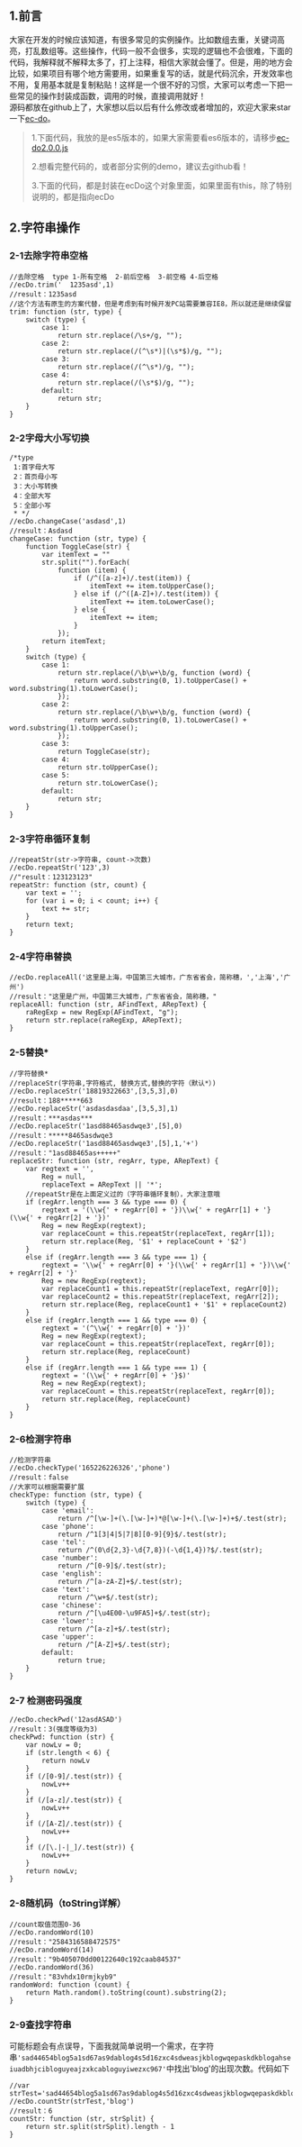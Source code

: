 ## 1.前言

大家在开发的时候应该知道，有很多常见的实例操作。比如数组去重，关键词高亮，打乱数组等。这些操作，代码一般不会很多，实现的逻辑也不会很难，下面的代码，我解释就不解释太多了，打上注释，相信大家就会懂了。但是，用的地方会比较，如果项目有哪个地方需要用，如果重复写的话，就是代码沉余，开发效率也不用，复用基本就是复制粘贴！这样是一个很不好的习惯，大家可以考虑一下把一些常见的操作封装成函数，调用的时候，直接调用就好！  
源码都放在github上了，大家想以后以后有什么修改或者增加的，欢迎大家来star一下[ec-do](https://link.juejin.im?target=https%3A%2F%2Fgithub.com%2FchenhuiYj%2Fec-do)。

> 1.下面代码，我放的是es5版本的，如果大家需要看es6版本的，请移步[ec-do2.0.0.js](https://link.juejin.im?target=https%3A%2F%2Fgithub.com%2FchenhuiYj%2Fec-do%2Fblob%2Fmaster%2Fsrc%2Fec-do-2.0.0.js)
>
> 2.想看完整代码的，或者部分实例的demo，建议去github看！
>
> 3.下面的代码，都是封装在ecDo这个对象里面，如果里面有this，除了特别说明的，都是指向ecDo

## 2.字符串操作

### 2-1去除字符串空格

```
//去除空格  type 1-所有空格  2-前后空格  3-前空格 4-后空格
//ecDo.trim('  1235asd',1)
//result：1235asd
//这个方法有原生的方案代替，但是考虑到有时候开发PC站需要兼容IE8，所以就还是继续保留
trim: function (str, type) {
    switch (type) {
        case 1:
            return str.replace(/\s+/g, "");
        case 2:
            return str.replace(/(^\s*)|(\s*$)/g, "");
        case 3:
            return str.replace(/(^\s*)/g, "");
        case 4:
            return str.replace(/(\s*$)/g, "");
        default:
            return str;
    }
}
```

### 2-2字母大小写切换

```
/*type
 1:首字母大写
 2：首页母小写
 3：大小写转换
 4：全部大写
 5：全部小写
 * */
//ecDo.changeCase('asdasd',1)
//result：Asdasd
changeCase: function (str, type) {
    function ToggleCase(str) {
        var itemText = ""
        str.split("").forEach(
            function (item) {
                if (/^([a-z]+)/.test(item)) {
                    itemText += item.toUpperCase();
                } else if (/^([A-Z]+)/.test(item)) {
                    itemText += item.toLowerCase();
                } else {
                    itemText += item;
                }
            });
        return itemText;
    }
    switch (type) {
        case 1:
            return str.replace(/\b\w+\b/g, function (word) {
                return word.substring(0, 1).toUpperCase() + word.substring(1).toLowerCase();
            });
        case 2:
            return str.replace(/\b\w+\b/g, function (word) {
                return word.substring(0, 1).toLowerCase() + word.substring(1).toUpperCase();
            });
        case 3:
            return ToggleCase(str);
        case 4:
            return str.toUpperCase();
        case 5:
            return str.toLowerCase();
        default:
            return str;
    }
}
```

### 2-3字符串循环复制

```
//repeatStr(str->字符串, count->次数)
//ecDo.repeatStr('123',3)
//"result：123123123"
repeatStr: function (str, count) {
    var text = '';
    for (var i = 0; i < count; i++) {
        text += str;
    }
    return text;
}
```

### 2-4字符串替换

```
//ecDo.replaceAll('这里是上海，中国第三大城市，广东省省会，简称穗，','上海','广州')
//result："这里是广州，中国第三大城市，广东省省会，简称穗，"
replaceAll: function (str, AFindText, ARepText) {
    raRegExp = new RegExp(AFindText, "g");
    return str.replace(raRegExp, ARepText);
}
```

### 2-5替换\*

```
//字符替换*
//replaceStr(字符串,字符格式, 替换方式,替换的字符（默认*）)
//ecDo.replaceStr('18819322663',[3,5,3],0)
//result：188*****663
//ecDo.replaceStr('asdasdasdaa',[3,5,3],1)
//result：***asdas***
//ecDo.replaceStr('1asd88465asdwqe3',[5],0)
//result：*****8465asdwqe3
//ecDo.replaceStr('1asd88465asdwqe3',[5],1,'+')
//result："1asd88465as+++++"
replaceStr: function (str, regArr, type, ARepText) {
    var regtext = '',
        Reg = null,
        replaceText = ARepText || '*';
    //repeatStr是在上面定义过的（字符串循环复制），大家注意哦
    if (regArr.length === 3 && type === 0) {
        regtext = '(\\w{' + regArr[0] + '})\\w{' + regArr[1] + '}(\\w{' + regArr[2] + '})'
        Reg = new RegExp(regtext);
        var replaceCount = this.repeatStr(replaceText, regArr[1]);
        return str.replace(Reg, '$1' + replaceCount + '$2')
    }
    else if (regArr.length === 3 && type === 1) {
        regtext = '\\w{' + regArr[0] + '}(\\w{' + regArr[1] + '})\\w{' + regArr[2] + '}'
        Reg = new RegExp(regtext);
        var replaceCount1 = this.repeatStr(replaceText, regArr[0]);
        var replaceCount2 = this.repeatStr(replaceText, regArr[2]);
        return str.replace(Reg, replaceCount1 + '$1' + replaceCount2)
    }
    else if (regArr.length === 1 && type === 0) {
        regtext = '(^\\w{' + regArr[0] + '})'
        Reg = new RegExp(regtext);
        var replaceCount = this.repeatStr(replaceText, regArr[0]);
        return str.replace(Reg, replaceCount)
    }
    else if (regArr.length === 1 && type === 1) {
        regtext = '(\\w{' + regArr[0] + '}$)'
        Reg = new RegExp(regtext);
        var replaceCount = this.repeatStr(replaceText, regArr[0]);
        return str.replace(Reg, replaceCount)
    }
}
```

### 2-6检测字符串

```
//检测字符串
//ecDo.checkType('165226226326','phone')
//result：false
//大家可以根据需要扩展
checkType: function (str, type) {
    switch (type) {
        case 'email':
            return /^[\w-]+(\.[\w-]+)*@[\w-]+(\.[\w-]+)+$/.test(str);
        case 'phone':
            return /^1[3|4|5|7|8][0-9]{9}$/.test(str);
        case 'tel':
            return /^(0\d{2,3}-\d{7,8})(-\d{1,4})?$/.test(str);
        case 'number':
            return /^[0-9]$/.test(str);
        case 'english':
            return /^[a-zA-Z]+$/.test(str);
        case 'text':
            return /^\w+$/.test(str);
        case 'chinese':
            return /^[\u4E00-\u9FA5]+$/.test(str);
        case 'lower':
            return /^[a-z]+$/.test(str);
        case 'upper':
            return /^[A-Z]+$/.test(str);
        default:
            return true;
    }
}

```

### 2-7 检测密码强度

```
//ecDo.checkPwd('12asdASAD')
//result：3(强度等级为3)
checkPwd: function (str) {
    var nowLv = 0;
    if (str.length < 6) {
        return nowLv
    }
    if (/[0-9]/.test(str)) {
        nowLv++
    }
    if (/[a-z]/.test(str)) {
        nowLv++
    }
    if (/[A-Z]/.test(str)) {
        nowLv++
    }
    if (/[\.|-|_]/.test(str)) {
        nowLv++
    }
    return nowLv;
}

```

### 2-8随机码（toString详解）

```
//count取值范围0-36
//ecDo.randomWord(10)
//result："2584316588472575"
//ecDo.randomWord(14)
//result："9b405070dd00122640c192caab84537"
//ecDo.randomWord(36)
//result："83vhdx10rmjkyb9"
randomWord: function (count) {
    return Math.random().toString(count).substring(2);
}

```

### 2-9查找字符串

可能标题会有点误导，下面我就简单说明一个需求，在字符串`'sad44654blog5a1sd67as9dablog4s5d16zxc4sdweasjkblogwqepaskdkblogahseiuadbhjcibloguyeajzxkcabloguyiwezxc967'`中找出'blog'的出现次数。代码如下

```
//var strTest='sad44654blog5a1sd67as9dablog4s5d16zxc4sdweasjkblogwqepaskdkblogahseiuadbhjcibloguyeajzxkcabloguyiwezxc967'
//ecDo.countStr(strTest,'blog')
//result：6
countStr: function (str, strSplit) {
    return str.split(strSplit).length - 1
}

```



